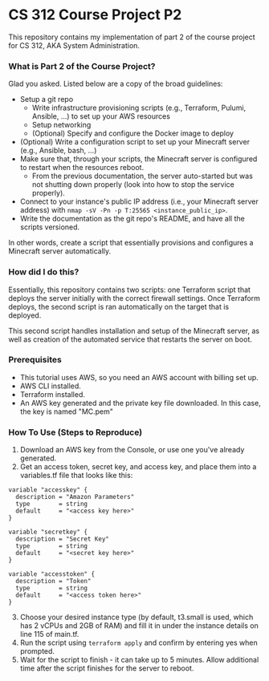 # CS 312 Course Project P2
This repository contains my implementation of part 2 of the course project for CS 312, AKA System Administration.

### What is Part 2 of the Course Project?
Glad you asked. Listed below are a copy of the broad guidelines:
- Setup a git repo
    - Write infrastructure provisioning scripts (e.g., Terraform, Pulumi, Ansible, ...) to set up your AWS resources
    - Setup networking
    - (Optional) Specify and configure the Docker image to deploy
- (Optional) Write a configuration script to set up your Minecraft server (e.g., Ansible, bash, ...)
- Make sure that, through your scripts, the Minecraft server is configured to restart when the resources reboot.
    - From the previous documentation, the server auto-started but was not shutting down properly (look into how to stop the service properly).
- Connect to your instance's public IP address (i.e., your Minecraft server address) with ```nmap -sV -Pn -p T:25565 <instance_public_ip>```.
- Write the documentation as the git repo's README, and have all the scripts versioned.

In other words, create a script that essentially provisions and configures a Minecraft server automatically.

### How did I do this?
Essentially, this repository contains two scripts: one Terraform script that deploys the server initially with the correct firewall settings. Once Terraform deploys, the second script is ran automatically on the target that is deployed.

This second script handles installation and setup of the Minecraft server, as well as creation of the automated service that restarts the server on boot.

### Prerequisites
- This tutorial uses AWS, so you need an AWS account with billing set up.
- AWS CLI installed.
- Terraform installed.
- An AWS key generated and the private key file downloaded. In this case, the key is named "MC.pem"

### How To Use (Steps to Reproduce)
1. Download an AWS key from the Console, or use one you've already generated.
2. Get an access token, secret key, and access key, and place them into a variables.tf file that looks like this:
```
variable "accesskey" {
  description = "Amazon Parameters"
  type        = string
  default     = "<access key here>"
}

variable "secretkey" {
  description = "Secret Key"
  type        = string
  default     = "<secret key here>"
}

variable "accesstoken" {
  description = "Token"
  type        = string
  default     = "<access token here>"
}
```
3. Choose your desired instance type (by default, t3.small is used, which has 2 vCPUs and 2GB of RAM) and fill it in under the instance details on line 115 of main.tf.
4. Run the script using ```terraform apply``` and confirm by entering yes when prompted.
5. Wait for the script to finish - it can take up to 5 minutes. Allow additional time after the script finishes for the server to reboot.